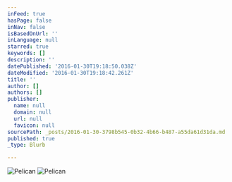 ```yaml
---
inFeed: true
hasPage: false
inNav: false
isBasedOnUrl: ''
inLanguage: null
starred: true
keywords: []
description: ''
datePublished: '2016-01-30T19:18:50.038Z'
dateModified: '2016-01-30T19:18:42.261Z'
title: ''
author: []
authors: []
publisher:
  name: null
  domain: null
  url: null
  favicon: null
sourcePath: _posts/2016-01-30-3798b545-0b32-4b66-b487-a55da61d31da.md
published: true
_type: Blurb

---
```

![Pelican](https://the-grid-user-content.s3-us-west-2.amazonaws.com/dd2a00bb-fe4d-4643-8f20-64d20bebe3c1.JPG)
![Pelican](https://the-grid-user-content.s3-us-west-2.amazonaws.com/d8513256-e0ed-4494-b443-d097fe0b5fb5.JPG)